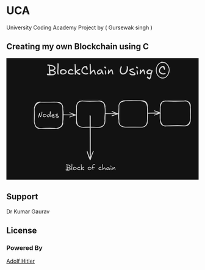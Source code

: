 
# UCA

University  Coding Academy Project by ( Gursewak singh )

## Creating my own Blockchain using C

![[Image description]](./Screenshot_20240822_202709.png)

## Support

Dr Kumar Gaurav


## License
### Powered By

[Adolf Hitler](https://en.wikipedia.org/wiki/Adolf_Hitler)
